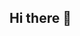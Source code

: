 ## Hi there 👋

<!--
**alohafhell/alohafhell** is a ✨ _special_ ✨ repository because its `README.md` (this file) appears on your GitHub profile.

I am a certified IT Project Manager, Scrum Master, soon-to-be Web Developer and a Swiftie.
Currently I am working on slaying Web Dev skills at Spiced Academy in Berlin.

- ⚡You can reach me via email or Telegram: alohafhell


- 🔭 I’m currently working on ...
- 🌱 I’m currently learning ...
- 👯 I’m looking to collaborate on ...
- 🤔 I’m looking for help with ...
- 💬 Ask me about ...
- 📫 How to reach me: ...
- 😄 Pronouns: ...
- ⚡ Fun fact: ...
-->
